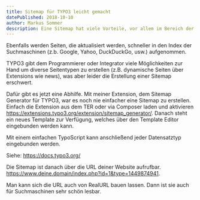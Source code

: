 ```yaml
---
title: Sitemap für TYPO3 leicht gemacht
datePublished: 2018-10-10
author: Markus Sommer
description: Eine Sitemap hat viele Vorteile, vor allem im Bereich der Suchmaschinenoptimierung (SEO). Sie ist hilfreich um eine Seite schnell von einem Crawler indexieren zu lassen und auf neue Seiten hinzuweisen. 
---
```


Ebenfalls werden Seiten, die aktualisiert werden, schneller in den Index der Suchmaschinen (z.b. Google, Yahoo, DuckDuckGo, usw.) aufgenommen.

TYPO3 gibt dem Programmierer oder Integrator viele Möglichkeiten zur Hand um diverse Seitentypen zu erstellen (z.B. dynamische Seiten über Extensions wie news), was aber leider die Erstellung einer Sitemap erschwert. 

Dafür gibt es jetzt eine Abhilfe. Mit meiner Extension, dem Sitemap Generator für TYPO3, war es noch nie einfacher eine Sitemap zu erstellen. Einfach die Extension aus dem TER oder via Composer laden und aktivieren <a href="https://extensions.typo3.org/extension/sitemap_generator/" target="_blank">https://extensions.typo3.org/extension/sitemap_generator/</a>. Danach steht ein neues Template zur Verfügung, welches über den Template Editor eingebunden werden kann. 

Mit einem einfachen TypoScript kann anschließend jeder Datensatztyp eingebunden werden.

Siehe: <a href="https://docs.typo3.org/" target="_blank">https://docs.typo3.org/</a>

Die Sitemap ist danach über die URL deiner Website aufrufbar. https://www.deine.domain/index.php?id=1&type=1449874941.

Man kann sich die URL auch von RealURL bauen lassen. Dann ist sie auch für Suchmaschinen sehr schön lesbar.
